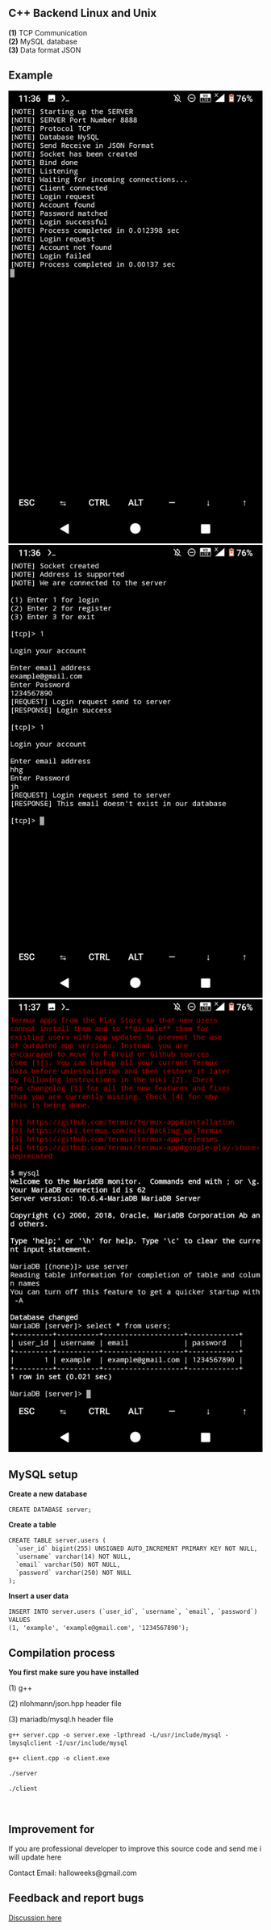 <h2> C++ Backend Linux and Unix</h2>

<b>(1)</b> TCP Communication</br>
<b>(2)</b> MySQL database</br>
<b>(3)</b> Data format JSON</br>

<h2>Example</h2>

![alt text](https://raw.githubusercontent.com/halloweeks/cpp-backend/main/images/Screenshot_20220201-113658.png)
![alt text](https://raw.githubusercontent.com/halloweeks/cpp-backend/main/images/Screenshot_20220201-113650.png)
![alt text](https://github.com/halloweeks/cpp-backend/blob/main/images/Screenshot_20220201-113727.png)


<h2>MySQL setup</h2>
<p><b>Create a new database</b></p>

```
CREATE DATABASE server;
```

<p><b>Create a table</b><p>
  
``` 
CREATE TABLE server.users (
  `user_id` bigint(255) UNSIGNED AUTO_INCREMENT PRIMARY KEY NOT NULL,
  `username` varchar(14) NOT NULL,
  `email` varchar(50) NOT NULL,
  `password` varchar(250) NOT NULL
);
```
<p><b>Insert a user data</b></p>

```
INSERT INTO server.users (`user_id`, `username`, `email`, `password`) VALUES
(1, 'example', 'example@gmail.com', '1234567890');
```



<h2> Compilation process </h2>
<p><b>You first make sure you have installed</b></p>
<p>(1) g++</p>
<p>(2) nlohmann/json.hpp header file</p>
<p>(3) mariadb/mysql.h header file</p>

```
g++ server.cpp -o server.exe -lpthread -L/usr/include/mysql -lmysqlclient -I/usr/include/mysql
```

```
g++ client.cpp -o client.exe
```
```
./server
```
```
./client
```

<br>
<h2> Improvement for</h2>
<p>If you are professional developer to improve this source code and send me i will update here</p>
<p>Contact Email: halloweeks@gmail.com</p>

<h2>Feedback and report bugs</h2>
<a href="https://github.com/halloweeks/cpp-backend/discussions/">Discussion here</a>
